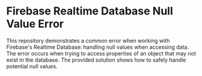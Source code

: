 # Firebase Realtime Database Null Value Error

This repository demonstrates a common error when working with Firebase's Realtime Database: handling null values when accessing data. The error occurs when trying to access properties of an object that may not exist in the database. The provided solution shows how to safely handle potential null values.